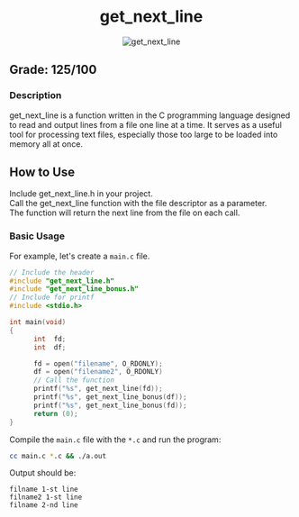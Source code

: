 <h1 align="center" id="title">get_next_line</h1>

<p align="center"><img src="https://socialify.git.ci/nkarapet42/get_next_line/image?font=KoHo&language=1&logo=https%3A%2F%2Fgithub.com%2Fnkarapet42%2Fget_next_line%2Fassets%2F157054887%2F26b7d94a-ccc6-4306-8d8d-1db92a1aa18d&name=1&owner=1&pattern=Brick%20Wall&theme=Light" alt="get_next_line"/></p>

## Grade: 125/100

### Description
get_next_line is a function written in the C programming language designed to read and output lines from a file one line at a time. It serves as a useful tool for processing text files, especially those too large to be loaded into memory all at once.

## How to Use

Include get_next_line.h in your project.</br>
Call the get_next_line function with the file descriptor as a parameter.</br>
The function will return the next line from the file on each call.</br>

### Basic Usage
For example, let's create a ``main.c`` file.

```c
// Include the header
#include "get_next_line.h"
#include "get_next_line_bonus.h"
// Include for printf
#include <stdio.h>

int main(void)
{
      int  fd;
      int  df;

      fd = open("filename", O_RDONLY);
      df = open("filename2", O_RDONLY)
      // Call the function
      printf("%s", get_next_line(fd));
      printf("%s", get_next_line_bonus(df));
      printf("%s", get_next_line_bonus(fd));
      return (0);
}
```

Compile the ``main.c`` file with the `*.c` and run the program:
```bash
cc main.c *.c && ./a.out
```
Output should be:
```
filname 1-st line
filname2 1-st line
filname 2-nd line
```
